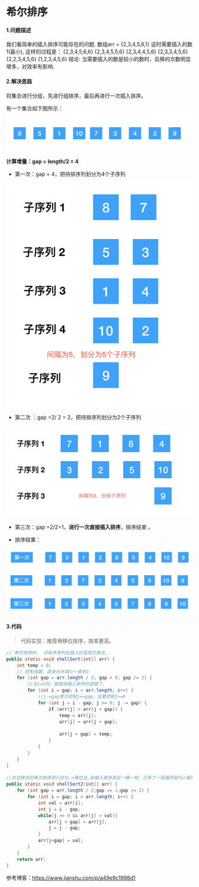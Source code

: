 # 希尔排序

#### 1.问题描述

我们看简单的插入排序可能存在的问题.
数组arr = {2,3,4,5,6,1} 这时需要插入的数1(最小), 这样的过程是：
{2,3,4,5,6,6}
{2,3,4,5,5,6}
{2,3,4,4,5,6}
{2,3,3,4,5,6}
{2,2,3,4,5,6}
{1,2,3,4,5,6}
结论: 当需要插入的数是较小的数时，后移的次数明显增多，对效率有影响.



#### 2.解决思路

将集合进行分组，先进行组排序，最后再进行一次插入排序。

有一个集合如下图所示： ![5.4.1](../assets/5.4.1.png)

**计算增量：gap = length/2 = 4**

* 第一次：gap = 4，把待排序列划分为4个子序列 

![5.4.2](../assets/5.4.2.png)



* 第二次 ：gap =2/ 2 = 2，把待排序列划分为2个子序列 

![5.4.3](../assets/5.4.3.png)



* 第三次：gap =2/2=1，**进行一次直接插入排序**，排序结束 。

  

* 排序结果： 

![5.4.4](../assets/5.4.4.png)



#### 3.代码

> 代码实现：推荐用移位排序，效率更高。

```java
// 希尔排序时， 对有序序列在插入时采用交换法,
public static void shellSort(int[] arr) {
    int temp = 0;
    // 控制组数，逐渐对半减少一直到1
    for (int gap = arr.length / 2; gap > 0; gap /= 2) {
        //当i=1时，就是纯插入排序的逻辑了。
        for (int i = gap; i < arr.length; i++) {
            //j-=gap表示控制j<=gap，且要控制j>=0
            for (int j = i - gap; j >= 0; j -= gap) {
                if (arr[j] > arr[j + gap]) {
                    temp = arr[j];
                    arr[j] = arr[j + gap];

                    arr[j + gap] = temp;
                }
            }
        }
    }
}

//对交换式的希尔排序进行优化->移位法,和插入排序其实一模一样，只多了一层最外层for循环控制gap
public static void shellSort2(int[] arr) {
    for (int gap = arr.length / 2;gap >= 1;gap /= 2) {
        for (int i = gap; i < arr.length; i++) {
            int val = arr[i];
            int j = i - gap;
            while(j >= 0 && arr[j] > val){
                arr[j + gap] = arr[j];
                j = j - gap;
            }
            arr[j+gap] = val;
        }
    }
    return arr;
}

```



参考博客：https://www.jianshu.com/p/a49e9c1998d1